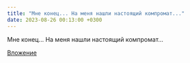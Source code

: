 ```yaml
---
title: "Мне конец... На меня нашли настоящий компромат..."
date: 2023-08-26 00:13:00 +0300
---
```


Мне конец... На меня нашли настоящий компромат...

[Вложение](/assets/vk_photos/4/8vun0T8Smkw.jpg)
